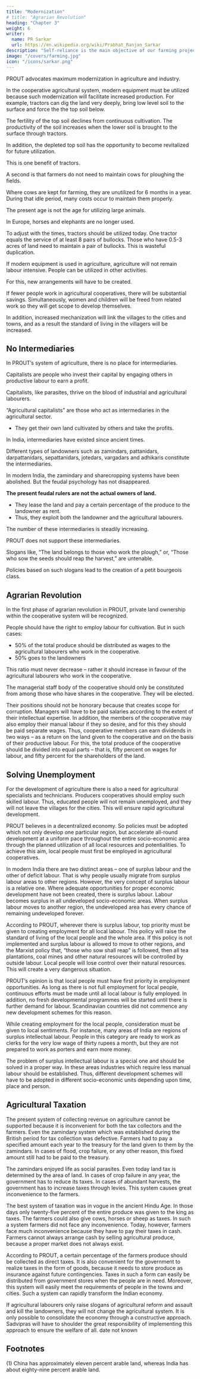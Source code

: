 ```yaml
---
title: "Modernization"
# title: "Agrarian Revolution"
heading: "Chapter 3"
weight: 6
writer:
  name: PR Sarkar
  url: https://en.wikipedia.org/wiki/Prabhat_Ranjan_Sarkar
description: "Self-reliance is the main objective of our farming projects, hence they should be oriented towards production"
image: "/covers/farming.jpg"
icon: "/icons/sarkar.png"
---
```



PROUT advocates maximum modernization in agriculture and industry.

In the cooperative agricultural system, modern equipment must be utilized because such modernization will facilitate increased production. For example, tractors can dig the land very deeply, bring low level soil to the surface and force the the top soil below. 

The fertility of the top soil declines from continuous cultivation.  The productivity of the soil increases when the lower soil is brought to the surface through tractors. 

In addition, the depleted top soil has the opportunity to become revitalized for future utilization. 

This is one benefit of tractors. 

A second is that farmers do not need to maintain cows for ploughing the fields. 

Where cows are kept for farming, they are unutilized for 6 months in a year. During that idle period, many costs occur to maintain them properly. 

The present age is not the age for utilizing large animals. 

In Europe, horses and elephants are no longer used. 

To adjust with the times, tractors should be utilized today. One tractor equals the service of at least 8 pairs of bullocks. Those who have 0.5-3 acres of land need to maintain a pair of bullocks. This is wasteful duplication.

If modern equipment is used in agriculture, agriculture will not remain labour intensive. People can be utilized in other activities<!-- to enhance the development of the country -->. 

For this, new arrangements will have to be created. 

If fewer people work in agricultural cooperatives, there will be substantial savings. Simultaneously, women and children will be freed from related work so they will get scope to develop themselves. 

In addition, increased mechanization will link the villages to the cities and towns, and as a result the standard of living in the villagers will be increased.


## No Intermediaries

In PROUT’s system of agriculture, there is no place for intermediaries.

Capitalists are people who invest their capital by engaging others in productive labour to earn a profit.

Capitalists, like parasites, thrive on the blood of industrial and agricultural labourers. 

“Agricultural capitalists” are those who act as intermediaries in the agricultural sector. 
- They get their own land cultivated by others and take the profits.

In India, intermediaries have existed since ancient times.

Different types of landowners such as zamindars, pattanidars, darpattanidars, sepattanidars, jotedars, vargadars and adhikaris constitute the intermediaries. 

In modern India, the zamindary and sharecropping systems have been abolished. But the feudal psychology has not disappeared.

**The present feudal rulers are not the actual owners of land.** 
- They lease the land and pay a certain percentage of the produce to the landowner as rent. <!--  of the land. --> 
- Thus, they exploit both the landowner and the agricultural labourers.

The number of these intermediaries is steadily increasing.

PROUT does not support these intermediaries. 

Slogans like, “The land belongs to those who work the plough,” or, “Those who sow the seeds should reap the harvest,” are untenable. 

Policies based on such slogans lead to the creation of a petit bourgeois class.



## Agrarian Revolution

In the first phase of agrarian revolution in PROUT, private land ownership within the cooperative system will be recognized.

People should have the right to employ labour for cultivation. But in such cases:
- 50% of the total produce should be distributed as wages to the agricultural labourers who work in the cooperative. 
- 50% goes to the landowners <!-- of the total produce. --> 

<!-- and those who create the produce through their labour will get the other fifty percent. --> 

This ratio must never decrease – rather it should increase in favour of the agricultural labourers who work in the cooperative.

The managerial staff body of the cooperative should only be constituted from among those who have shares in the cooperative. They will be elected. 

Their positions should not be honorary because that creates scope for corruption. Managers will have to be paid salaries according to the extent of their intellectual expertise. In addition, the members of the cooperative may also employ their manual labour if they so desire, and for this they should be paid separate wages. Thus, cooperative members can earn dividends in two ways – as a return on the land given to the cooperative and on the basis of their productive labour. For this, the total produce of the cooperative should be divided into equal parts – that is, fifty percent on wages for labour, and fifty percent for the shareholders of the land.


## Solving Unemployment

For the development of agriculture there is also a need for agricultural specialists and technicians. Producers cooperatives should employ such skilled labour. Thus, educated people will not remain unemployed, and they will not leave the villages for the cities. This will ensure rapid agricultural development.

PROUT believes in a decentralized economy. So policies must be adopted which not only develop one particular region, but accelerate all-round development at a uniform pace throughout the entire socio-economic area through the planned utilization of all local resources and potentialities. To achieve this aim, local people must first be employed in agricultural cooperatives.

In modern India there are two distinct areas – one of surplus labour and the other of deficit labour. That is why people usually migrate from surplus labour areas to other regions. However, the very concept of surplus labour is a relative one. Where adequate opportunities for proper economic development have not been created, there is surplus labour. Labour becomes surplus in all undeveloped socio-economic areas. When surplus labour moves to another region, the undeveloped area has every chance of remaining undeveloped forever.

According to PROUT, wherever there is surplus labour, top priority must be given to creating employment for all local labour. This policy will raise the standard of living of the local people and the whole area. If this policy is not implemented and surplus labour is allowed to move to other regions, and the Marxist policy that, “those who sow shall reap” is followed, then all tea plantations, coal mines and other natural resources will be controlled by outside labour. Local people will lose control over their natural resources. This will create a very dangerous situation.

PROUT’s opinion is that local people must have first priority in employment opportunities. As long as there is not full employment for local people, continuous efforts must be made until all local labour is fully employed. In addition, no fresh developmental programmes will be started until there is further demand for labour. Scandinavian countries did not commence any new development schemes for this reason.

While creating employment for the local people, consideration must be given to local sentiments. For instance, many areas of India are regions of surplus intellectual labour. People in this category are ready to work as clerks for the very low wage of thirty rupees a month, but they are not prepared to work as porters and earn more money. 

The problem of surplus intellectual labour is a special one and should be solved in a proper way. In these areas industries which require less manual labour should be established. Thus, different development schemes will have to be adopted in different socio-economic units depending upon time, place and person.


## Agricultural Taxation

The present system of collecting revenue on agriculture cannot be supported because it is inconvenient for both the tax collectors and the farmers. Even the zamindary system which was established during the British period for tax collection was defective. Farmers had to pay a specified amount each year to the treasury for the land given to them by the zamindars. In cases of flood, crop failure, or any other reason, this fixed amount still had to be paid to the treasury. 

The zamindars enjoyed life as social parasites. Even today land tax is determined by the area of land. In cases of crop failure in any year, the government has to reduce its taxes. In cases of abundant harvests, the government has to increase taxes through levies. This system causes great inconvenience to the farmers.

The best system of taxation was in vogue in the ancient Hindu Age. In those days only twenty-five percent of the entire produce was given to the king as taxes. The farmers could also give cows, horses or sheep as taxes. In such a system farmers did not face any inconvenience. Today, however, farmers face much inconvenience because they have to pay their taxes in cash. Farmers cannot always arrange cash by selling agricultural produce, because a proper market does not always exist.

According to PROUT, a certain percentage of the farmers produce should be collected as direct taxes. It is also convenient for the government to realize taxes in the form of goods, because it needs to store produce as insurance against future contingencies. Taxes in such a form can easily be distributed from government stores when the people are in need. Moreover, this system will easily meet the requirements of people in the towns and cities. Such a system can rapidly transform the Indian economy.

If agricultural labourers only raise slogans of agricultural reform and assault and kill the landowners, they will not change the agricultural system. It is only possible to consolidate the economy through a constructive approach. Sadvipras will have to shoulder the great responsibility of implementing this approach to ensure the welfare of all.
date not known


## Footnotes

(1) China has approximately eleven percent arable land, whereas India has about eighty-nine percent arable land.
